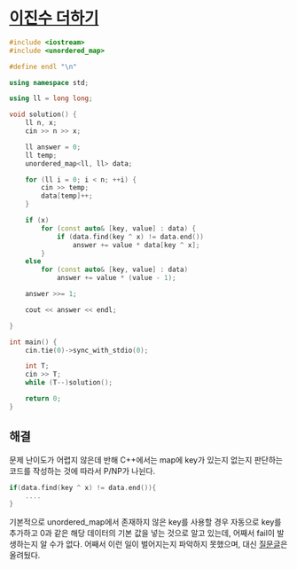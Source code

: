 # [이진수 더하기](https://www.acmicpc.net/problem/21396)

```cpp
#include <iostream>
#include <unordered_map>

#define endl "\n"

using namespace std;

using ll = long long;

void solution() {
	ll n, x;
	cin >> n >> x;

	ll answer = 0;
	ll temp;
	unordered_map<ll, ll> data;

	for (ll i = 0; i < n; ++i) {
		cin >> temp;
		data[temp]++;
	}

	if (x)
		for (const auto& [key, value] : data) {
			if (data.find(key ^ x) != data.end())
				answer += value * data[key ^ x];
		}
	else
		for (const auto& [key, value] : data)
			answer += value * (value - 1);

	answer >>= 1;

	cout << answer << endl;

}

int main() {
	cin.tie(0)->sync_with_stdio(0);

	int T;
	cin >> T;
	while (T--)solution();

	return 0;
}
```

## 해결
문제 난이도가 어렵지 않은데 반해 C++에서는 map에 key가 있는지 없는지 판단하는 코드를 작성하는 것에 따라서 P/NP가 나뉜다.
```cpp
if(data.find(key ^ x) != data.end()){
    ....
}
```

기본적으로 unordered_map에서 존재하지 않은 key를 사용할 경우 자동으로 key를 추가하고 0과 같은 해당 데이터의 기본 값을 넣는 것으로 알고 있는데, 어째서 fail이 발생하는지 알 수가 없다.
어째서 이런 일이 벌어지는지 파악하지 못했으며, 대신 [질문글](https://www.acmicpc.net/board/view/148771)은 올려뒀다.